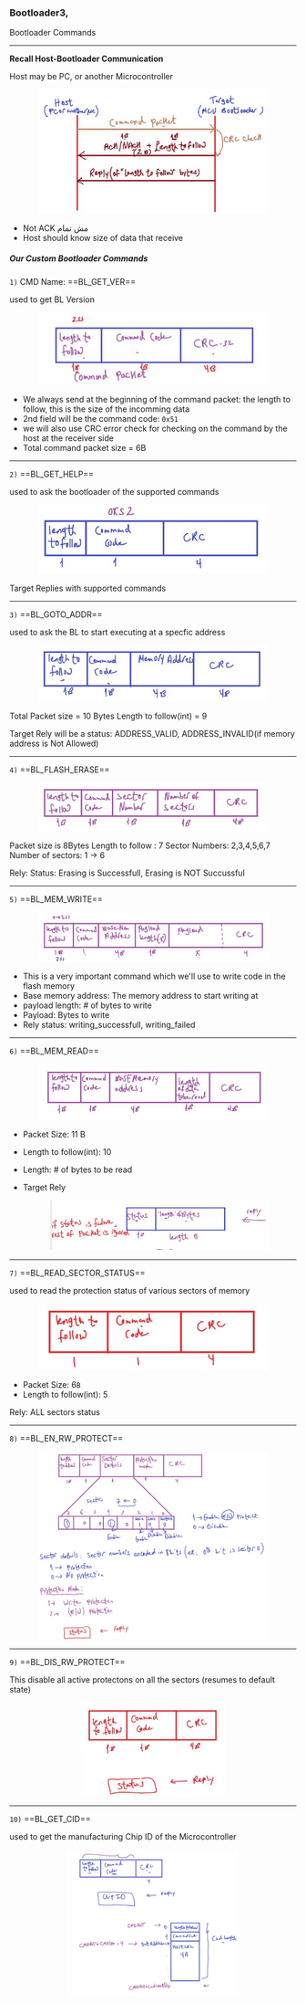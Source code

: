 ### Bootloader3,

Bootloader Commands

---

**Recall Host-Bootloader Communication**

Host may be PC, or another Microcontroller

<p align="center">
  <img width="80%" height="50%" src="../imgs/boot42.JPG">
</p>

- Not ACK مش تمام
- Host should know size of data that receive

##### Our Custom Bootloader Commands

`1)` CMD Name: ==BL_GET_VER==

used to get BL Version

<p align="center">
  <img width="80%" height="50%" src="../imgs/boot59.JPG">
</p>

- We always send at the beginning of the command packet: the length to follow, this is the size of the incomming data
- 2nd field will be the command code: `0x51`
- we will also use CRC error check for checking on the command by the host at the receiver side
- Total command packet size = 6B

---

`2)` ==BL_GET_HELP==

used to ask the bootloader of the supported commands

<p align="center">
  <img width="80%" height="50%" src="../imgs/boot60.JPG">
</p>

Target Replies with supported commands

---

`3)` ==BL_GOTO_ADDR==

used to ask the BL to start executing at a specfic address

<p align="center">
  <img width="80%" height="50%" src="../imgs/boot61.JPG">
</p>

Total Packet size = 10 Bytes
Length to follow(int) = 9

Target Rely will be a status: ADDRESS_VALID, ADDRESS_INVALID(if memory address is Not Allowed)

---

`4)` ==BL_FLASH_ERASE==

<p align="center">
  <img width="80%" height="50%" src="../imgs/boot62.JPG">
</p>

Packet size is 8Bytes
Length to follow : 7
Sector Numbers: 2,3,4,5,6,7
Number of sectors: 1 -> 6

Rely: Status: Erasing is Successfull, Erasing is NOT Succussful

---

`5)` ==BL_MEM_WRITE==

<p align="center">
  <img width="80%" height="50%" src="../imgs/boot63.JPG">
</p>

- This is a very important command which we'll use to write code in the flash memory
- Base memory address: The memory address to start writing at
- payload length: # of bytes to write
- Payload: Bytes to write
- Rely status: writing_successfull, writing_failed

---

`6)` ==BL_MEM_READ==

<p align="center">
  <img width="80%" height="50%" src="../imgs/boot64.JPG">
</p>

- Packet Size: 11 B
- Length to follow(int): 10
- Length: # of bytes to be read

- Target Rely
    <p align="center">
    <img width="80%" height="50%" src="../imgs/boot65.JPG">
    </p>

---

`7)` ==BL_READ_SECTOR_STATUS==

used to read the protection status of various sectors of memory

<p align="center">
<img width="80%" height="50%" src="../imgs/boot67.JPG">
</p>

- Packet Size: 6`B`
- Length to follow(int): 5

Rely: ALL sectors status

---

`8)` ==BL_EN_RW_PROTECT==

<p align="center">
<img width="80%" height="50%" src="../imgs/boot66.JPG">
</p>

---

`9)` ==BL_DIS_RW_PROTECT==

This disable all active protectons on all the sectors (resumes to default state)

<p align="center">
<img width="50%" height="50%" src="../imgs/boot68.JPG">
</p>

---

`10)` ==BL_GET_CID==

used to get the manufacturing Chip ID of the Microcontroller

<p align="center">
<img width="60%" height="50%" src="../imgs/boot69.JPG">
</p>
